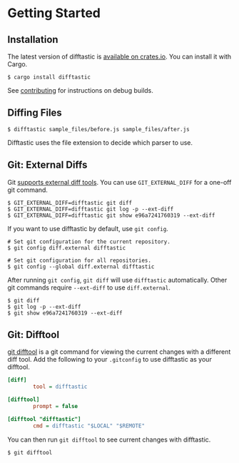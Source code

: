# Getting Started

## Installation

The latest version of difftastic is [available on
crates.io](https://crates.io/crates/difftastic). You can install it
with Cargo.

```
$ cargo install difftastic
```

See [contributing](./contributing.md) for instructions on debug
builds.

## Diffing Files

```
$ difftastic sample_files/before.js sample_files/after.js
```

Difftastic uses the file extension to decide which parser to use.

## Git: External Diffs

Git [supports external diff
tools](https://git-scm.com/docs/diff-config#Documentation/diff-config.txt-diffexternal). You
can use `GIT_EXTERNAL_DIFF` for a one-off git command.

```
$ GIT_EXTERNAL_DIFF=difftastic git diff
$ GIT_EXTERNAL_DIFF=difftastic git log -p --ext-diff
$ GIT_EXTERNAL_DIFF=difftastic git show e96a7241760319 --ext-diff
```

If you want to use difftastic by default, use `git config`.

```
# Set git configuration for the current repository.
$ git config diff.external difftastic

# Set git configuration for all repositories.
$ git config --global diff.external difftastic
```

After running `git config`, `git diff` will use `difftastic`
automatically. Other git commands require `--ext-diff` to use
`diff.external`.

```
$ git diff
$ git log -p --ext-diff
$ git show e96a7241760319 --ext-diff
```

## Git: Difftool

[git difftool](https://git-scm.com/docs/git-difftool) is a git command
for viewing the current changes with a different diff tool.  Add the
following to your `.gitconfig` to use difftastic as your difftool.

```ini
[diff]
        tool = difftastic

[difftool]
        prompt = false

[difftool "difftastic"]
        cmd = difftastic "$LOCAL" "$REMOTE"
```

You can then run `git difftool` to see current changes with difftastic.

```
$ git difftool
```

